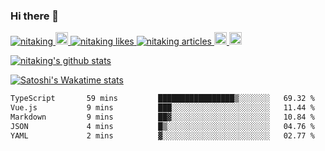 ### Hi there 👋

<div >
    <p>
        <a href="https://github.com/nitaking/nitaking/">
            <img src="https://komarev.com/ghpvc/?username=nitaking" alt="nitaking" />
        </a>
        <a href="https://github.com/nitaking">
            <img height="20" src="https://img.shields.io/github/followers/nitaking?label=follow&logo=github&style=flat" />
        </a>
        <a href="https://zenn.dev/nitaking">
            <img src="https://zenn.badge.nikaera.com/s/nitaking/likes?style=flat" alt="nitaking likes" />
        </a>
        <a href="https://zenn.dev/nitaking/articles">
            <img src="https://zenn.badge.nikaera.com/s/nitaking/articles?style=flat" alt="nitaking articles" />
        </a>
        <a href="http://qiita.com/nitaking">
            <img height="20" src="https://qiita-badge.apiapi.app/s/nitaking/contributions.svg" />
        </a>
                </a>
        <a href="https://medium.com/@sa.nitawaki">
            <img height="20" src="https://img.shields.io/badge/-@sa.nitawaki-000000?style=flat&labelColor=000000&logo=Medium&link=https://medium.com/@sa.nitawaki" alt="Satoshi Nitawaki's Medium" />
        </a>
    </p>
    <p>
        <p><a href="https://github.com/anuraghazra/github-readme-stats"><img src="https://github-readme-stats.vercel.app/api?username=nitaking&amp;count_private=true&amp;rank_icon=github" alt="nitaking&#39;s github stats"></a></p>
    </p>
    <p>
        <a href="https://github-readme-stats.vercel.app/api/wakatime?username=@nitaking&layout=compact)">
            <img src="https://github-readme-stats.vercel.app/api/wakatime?username=@nitaking&layout=compact"  alt="Satoshi's Wakatime stats"/>
        </a>
    </p>
</div>


<!-- [![Medium Badge](https://img.shields.io/badge/-@sa.nitawaki-000000?style=flat&labelColor=000000&logo=Medium&link=https://medium.com/@sa.nitawaki)](https://medium.com/@sa.nitawaki) -->

<!-- [![Satoshi's WakaTime stats](https://github-readme-stats.vercel.app/api/wakatime?username=@nitaking&layout=compact)](https://github.com/anuraghazra/github-readme-stats) -->


<!--START_SECTION:waka-->

```txt
TypeScript       59 mins         █████████████████▒░░░░░░░   69.32 %
Vue.js           9 mins          ███░░░░░░░░░░░░░░░░░░░░░░   11.44 %
Markdown         9 mins          ██▓░░░░░░░░░░░░░░░░░░░░░░   10.84 %
JSON             4 mins          █▒░░░░░░░░░░░░░░░░░░░░░░░   04.76 %
YAML             2 mins          ▓░░░░░░░░░░░░░░░░░░░░░░░░   02.77 %
```

<!--END_SECTION:waka-->

<!--
**nitaking/nitaking** is a ✨ _special_ ✨ repository because its `README.md` (this file) appears on your GitHub profile.

Here are some ideas to get you started:

- 🔭 I’m currently working on ...
- 🌱 I’m currently learning ...
- 👯 I’m looking to collaborate on ...
- 🤔 I’m looking for help with ...
- 💬 Ask me about ...
- 📫 How to reach me: ...
- 😄 Pronouns: ...
- ⚡ Fun fact: ...
-->
